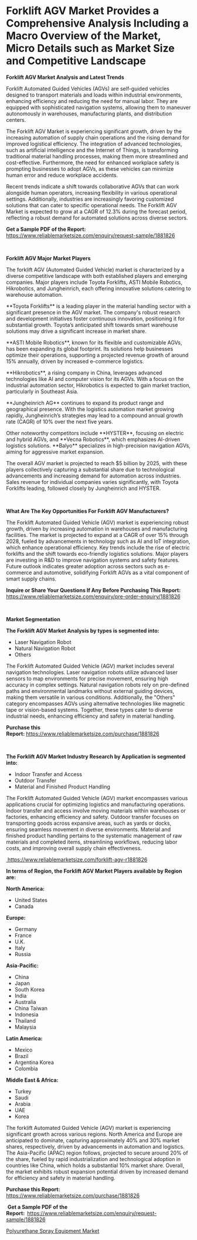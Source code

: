 <p><h1>Forklift AGV Market Provides a Comprehensive Analysis Including a Macro Overview of the Market, Micro Details such as Market Size and Competitive Landscape</h1></p><p><strong>Forklift AGV Market Analysis and Latest Trends</strong></p>
<p><p>Forklift Automated Guided Vehicles (AGVs) are self-guided vehicles designed to transport materials and loads within industrial environments, enhancing efficiency and reducing the need for manual labor. They are equipped with sophisticated navigation systems, allowing them to maneuver autonomously in warehouses, manufacturing plants, and distribution centers.</p><p>The Forklift AGV Market is experiencing significant growth, driven by the increasing automation of supply chain operations and the rising demand for improved logistical efficiency. The integration of advanced technologies, such as artificial intelligence and the Internet of Things, is transforming traditional material handling processes, making them more streamlined and cost-effective. Furthermore, the need for enhanced workplace safety is prompting businesses to adopt AGVs, as these vehicles can minimize human error and reduce workplace accidents.</p><p>Recent trends indicate a shift towards collaborative AGVs that can work alongside human operators, increasing flexibility in various operational settings. Additionally, industries are increasingly favoring customized solutions that can cater to specific operational needs. The Forklift AGV Market is expected to grow at a CAGR of 12.3% during the forecast period, reflecting a robust demand for automated solutions across diverse sectors.</p></p>
<p><strong>Get a Sample PDF of the Report:&nbsp;</strong> <a href="https://www.reliablemarketsize.com/enquiry/request-sample/1881826?utm_campaign=2293&utm_medium=2&utm_source=Github&utm_content=ia&utm_term=23022025&utm_id=forklift-agv">https://www.reliablemarketsize.com/enquiry/request-sample/1881826</a></p>
<p>&nbsp;</p>
<p><strong>Forklift AGV Major Market Players</strong></p>
<p><p>The forklift AGV (Automated Guided Vehicle) market is characterized by a diverse competitive landscape with both established players and emerging companies. Major players include Toyota Forklifts, ASTI Mobile Robotics, Hikrobotics, and Jungheinrich, each offering innovative solutions catering to warehouse automation.</p><p>**Toyota Forklifts** is a leading player in the material handling sector with a significant presence in the AGV market. The company's robust research and development initiatives foster continuous innovation, positioning it for substantial growth. Toyota’s anticipated shift towards smart warehouse solutions may drive a significant increase in market share.</p><p>**ASTI Mobile Robotics**, known for its flexible and customizable AGVs, has been expanding its global footprint. Its solutions help businesses optimize their operations, supporting a projected revenue growth of around 15% annually, driven by increased e-commerce logistics.</p><p>**Hikrobotics**, a rising company in China, leverages advanced technologies like AI and computer vision for its AGVs. With a focus on the industrial automation sector, Hikrobotics is expected to gain market traction, particularly in Southeast Asia.</p><p>**Jungheinrich AG** continues to expand its product range and geographical presence. With the logistics automation market growing rapidly, Jungheinrich’s strategies may lead to a compound annual growth rate (CAGR) of 10% over the next five years.</p><p>Other noteworthy competitors include **HYSTER**, focusing on electric and hybrid AGVs, and **Vecna Robotics**, which emphasizes AI-driven logistics solutions. **Balyo** specializes in high-precision navigation AGVs, aiming for aggressive market expansion.</p><p>The overall AGV market is projected to reach $5 billion by 2025, with these players collectively capturing a substantial share due to technological advancements and increasing demand for automation across industries. Sales revenue for individual companies varies significantly, with Toyota Forklifts leading, followed closely by Jungheinrich and HYSTER.</p></p>
<p>&nbsp;</p>
<p><strong>What Are The Key Opportunities For Forklift AGV Manufacturers?</strong></p>
<p><p>The Forklift Automated Guided Vehicle (AGV) market is experiencing robust growth, driven by increasing automation in warehouses and manufacturing facilities. The market is projected to expand at a CAGR of over 15% through 2028, fueled by advancements in technology such as AI and IoT integration, which enhance operational efficiency. Key trends include the rise of electric forklifts and the shift towards eco-friendly logistics solutions. Major players are investing in R&D to improve navigation systems and safety features. Future outlook indicates greater adoption across sectors such as e-commerce and automotive, solidifying Forklift AGVs as a vital component of smart supply chains.</p></p>
<p><strong>Inquire or Share Your Questions If Any Before Purchasing This Report:</strong> <a href="https://www.reliablemarketsize.com/enquiry/pre-order-enquiry/1881826?utm_campaign=2293&utm_medium=2&utm_source=Github&utm_content=ia&utm_term=23022025&utm_id=forklift-agv">https://www.reliablemarketsize.com/enquiry/pre-order-enquiry/1881826</a></p>
<p>&nbsp;</p>
<p><strong>Market Segmentation</strong></p>
<p><strong>The Forklift AGV Market Analysis by types is segmented into:</strong></p>
<p><ul><li>Laser Navigation Robot</li><li>Natural Navigation Robot</li><li>Others</li></ul></p>
<p><p>The Forklift Automated Guided Vehicle (AGV) market includes several navigation technologies. Laser navigation robots utilize advanced laser sensors to map environments for precise movement, ensuring high accuracy in complex settings. Natural navigation robots rely on pre-defined paths and environmental landmarks without external guiding devices, making them versatile in various conditions. Additionally, the "Others" category encompasses AGVs using alternative technologies like magnetic tape or vision-based systems. Together, these types cater to diverse industrial needs, enhancing efficiency and safety in material handling.</p></p>
<p><strong>Purchase this Report:&nbsp;</strong><a href="https://www.reliablemarketsize.com/purchase/1881826?utm_campaign=2293&utm_medium=2&utm_source=Github&utm_content=ia&utm_term=23022025&utm_id=forklift-agv">https://www.reliablemarketsize.com/purchase/1881826</a></p>
<p>&nbsp;</p>
<p><strong>The Forklift AGV Market Industry Research by Application is segmented into:</strong></p>
<p><ul><li>Indoor Transfer and Access</li><li>Outdoor Transfer</li><li>Material and Finished Product Handling</li></ul></p>
<p><p>The Forklift Automated Guided Vehicle (AGV) market encompasses various applications crucial for optimizing logistics and manufacturing operations. Indoor transfer and access involve moving materials within warehouses or factories, enhancing efficiency and safety. Outdoor transfer focuses on transporting goods across expansive areas, such as yards or docks, ensuring seamless movement in diverse environments. Material and finished product handling pertains to the systematic management of raw materials and completed items, streamlining workflows, reducing labor costs, and improving overall supply chain effectiveness.</p></p>
<p><a href="https://www.reliablemarketsize.com/forklift-agv-r1881826?utm_campaign=2293&utm_medium=2&utm_source=Github&utm_content=ia&utm_term=23022025&utm_id=forklift-agv">&nbsp;https://www.reliablemarketsize.com/forklift-agv-r1881826</a></p>
<p><strong>In terms of Region, the Forklift AGV Market Players available by Region are:</strong></p>
<p>
    <p> <strong> North America: </strong>
        <ul>
            <li>United States</li>
            <li>Canada</li>
        </ul>
        </p> 
    <p> <strong> Europe: </strong>
        <ul>
            <li>Germany</li>
            <li>France</li>
            <li>U.K.</li>
            <li>Italy</li>
            <li>Russia</li>
        </ul>
        </p> 
    <p> <strong> Asia-Pacific: </strong>
        <ul>
            <li>China</li>
            <li>Japan</li>
            <li>South Korea</li>
            <li>India</li>
            <li>Australia</li>
            <li>China Taiwan</li>
            <li>Indonesia</li>
            <li>Thailand</li>
            <li>Malaysia</li>
        </ul>
        </p> 
    <p> <strong> Latin America: </strong>
        <ul>
            <li>Mexico</li>
            <li>Brazil</li>
            <li>Argentina Korea</li>
            <li>Colombia</li>
        </ul>
        </p> 
    <p> <strong> Middle East & Africa: </strong>
        <ul>
            <li>Turkey</li>
            <li>Saudi</li>
            <li>Arabia</li>
            <li>UAE</li>
            <li>Korea</li>
        </ul>
    </p>
    </p>
<p><p>The forklift Automated Guided Vehicle (AGV) market is experiencing significant growth across various regions. North America and Europe are anticipated to dominate, capturing approximately 40% and 30% market shares, respectively, driven by advancements in automation and logistics. The Asia-Pacific (APAC) region follows, projected to secure around 20% of the share, fueled by rapid industrialization and technological adoption in countries like China, which holds a substantial 10% market share. Overall, the market exhibits robust expansion potential driven by increased demand for efficiency and safety in material handling.</p></p>
<p><strong>Purchase this Report: </strong><a href="https://www.reliablemarketsize.com/purchase/1881826?utm_campaign=2293&utm_medium=2&utm_source=Github&utm_content=ia&utm_term=23022025&utm_id=forklift-agv">https://www.reliablemarketsize.com/purchase/1881826</a></p>
<p>&nbsp;<strong>Get a Sample PDF of the Report:&nbsp;&nbsp;</strong><a href="https://www.reliablemarketsize.com/enquiry/request-sample/1881826?utm_campaign=2293&utm_medium=2&utm_source=Github&utm_content=ia&utm_term=23022025&utm_id=forklift-agv">https://www.reliablemarketsize.com/enquiry/request-sample/1881826</a></p>
<p><strong></strong></p>
<p><p><a href="https://github.com/bensemilia864/Market-Research-Report-List-1/blob/main/polyurethane-spray-equipment-market.md?utm_campaign=2293&utm_medium=2&utm_source=Github&utm_content=ia&utm_term=23022025&utm_id=forklift-agv">Polyurethane Spray Equipment Market</a></p></p>